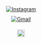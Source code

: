 <div style="display: flex; flex-direction: column; align-items: center; gap: 20px;">
  <!-- Redes sociales centradas -->
  <div style="display: flex; flex-direction: column; align-items: center; gap: 10px;">
    <a href="https://www.instagram.com/rudasmj/">
      <img src="https://img.shields.io/badge/Instagram-E4405F?style=for-the-badge&logo=instagram&logoColor=white" alt="Instagram">
    </a>
    <a href="mailto:juanrudas2004@gmail.com">
      <img src="https://img.shields.io/badge/Gmail-D14836?style=for-the-badge&logo=gmail&logoColor=white" alt="Gmail">
    </a>
  </div>

  <!-- Lenguajes más usados centrados -->
  <div>
    <img height="100%" width="auto" src="https://github-readme-stats.vercel.app/api/top-langs/?username=notsnakesilent&layout=compact&hide_border=true&theme=material-palenight&bg_color=00000000&langs_count=6&hide=jupyter%20notebook,tex,css,php&exclude_repo=Pacman-AI">
  </div>
</div>
